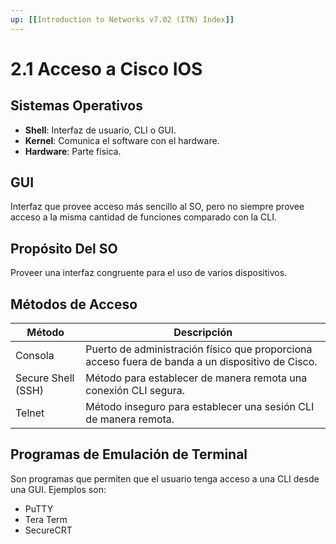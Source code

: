 ```yaml
---
up: [[Introduction to Networks v7.02 (ITN) Index]]
---
```

# 2.1 Acceso a Cisco IOS

## Sistemas Operativos

- **Shell**: Interfaz de usuario, CLI o GUI.
- **Kernel**: Comunica el software con el hardware.
- **Hardware**: Parte física.

## GUI

Interfaz que provee acceso más sencillo al SO, pero no siempre provee acceso a la misma cantidad de funciones comparado con la CLI.

## Propósito Del SO

Proveer una interfaz congruente para el uso de varios dispositivos.

## Métodos de Acceso

| Método             | Descripción                                                                                      |
| ------------------ | ------------------------------------------------------------------------------------------------ |
| Consola            | Puerto de administración físico que proporciona acceso fuera de banda a un dispositivo de Cisco. |
| Secure Shell (SSH) | Método para establecer de manera remota una conexión CLI segura.                                 |
| Telnet             | Método inseguro para establecer una sesión CLI de manera remota.                                 |

## Programas de Emulación de Terminal

Son programas que permiten que el usuario tenga acceso a una CLI desde una GUI. Ejemplos son:

- PuTTY
- Tera Term
- SecureCRT
